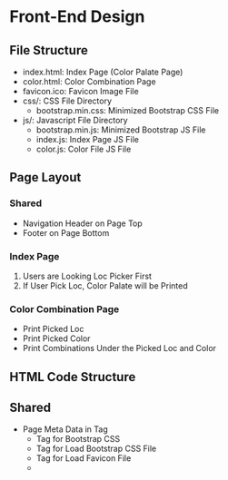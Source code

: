 # Front-End Design

## File Structure
* index.html: Index Page (Color Palate Page)
* color.html: Color Combination Page
* favicon.ico: Favicon Image File
* css/: CSS File Directory
  * bootstrap.min.css: Minimized Bootstrap CSS File
* js/: Javascript File Directory
  * bootstrap.min.js: Minimized Bootstrap JS File
  * index.js: Index Page JS File
  * color.js: Color File JS File

## Page Layout

### Shared
* Navigation Header on Page Top
* Footer on Page Bottom

### Index Page
1. Users are Looking Loc Picker First
2. If User Pick Loc, Color Palate will be Printed

### Color Combination Page
* Print Picked Loc
* Print Picked Color
* Print Combinations Under the Picked Loc and Color

## HTML Code Structure

## Shared
* Page Meta Data in <head> Tag
  * <meta name="viewport"> Tag for Bootstrap CSS
  * <link rel="stylesheet"> Tag for Load Bootstrap CSS File
  * <link rel="favicon"> Tag for Load Favicon File 
  * <title> Tag for Page Title
* Shared <header> Tag
* Shared <footer> Tag
* Load Bootstrap JS and index.js File with <script> Tag

### index.html
* Main Contents in <main> Tag

### color.html
* Main Contents in <main> Tag

## JS Code Structure

### api.js
* function - isCorrectLoc(loc: string): boolean
  * check loc is correct.
  * loc must be "TOP" or "BOTTOM"
* function - fetchColorCombi(color: string, loc: string): Promise<ColorCombiData>
  * fetch color combi data from "/api/color/combi"
* type - ColorCombiData
  * JSON Object
  * {pickedColor: string, pickedLoc: string, color: Array<string>, colorCode: Array<{name: string, code: string}>}
* function - fetchColorList(): Promise<ColorListData>
  * fetch color list data from "/api/color/list"
* type - ColorListData
  * JSON Object
  * {list: Array<{top: string, bottom: string}>, colorCode: Array<{name: string, code: string}>}

### index.js

### color.js

* function - getCurrentUrl(): string
  * return current url
* function - extractQuery(url: string): Map<string, string>
  * extract query string from url
* function - isValidParam(color: string, loc: string): boolean
  * check params for fetchColor



